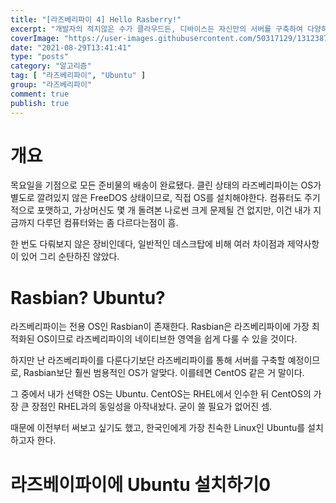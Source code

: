 ```yaml
---
title: "[라즈베리파이 4] Hello Rasberry!"
excerpt: "개발자의 적지않은 수가 클라우드든, 디바이스든 자신만의 서버를 구축하여 다양하게 활용하고 있다. 개발을 하다보면 필연적으로 24시간 언제나 가동되는 서버 비스무리한 것이 필요할 때가 있다. 일례로 GitHub Pages의 경우 정적 페이지만 호스팅해줄 뿐, 백엔드나 DB는 사용할 수가 없어 동적 페이지 호스팅은 불가능하다. 그러나 개인 API 혹은 DB 서버가 존재한다면, 해당 서버와의 통신을 통해 더욱 동적 페이지 호스팅이 가능하다. 웹에서 백엔드가 갖는 역할을 생각해본다면, 개인이 활용 가능한 서버가 있고 없고의 차이는 천지차이가 난다. 나 역시도 개발하는 입장에서 제약없이 사용할 수 있는 서버의 소요가 이전부터 있어왔고, 개인 서버를 구축하기 위한 방안을 모색했다."
coverImage: "https://user-images.githubusercontent.com/50317129/131238727-666f2aaa-d759-4f62-af73-3856086da73d.png"
date: "2021-08-29T13:41:41"
type: "posts"
category: "알고리즘"
tag: [ "라즈베리파이", "Ubuntu" ]
group: "라즈베리파이"
comment: true
publish: true
---
```


# 개요

목요일을 기점으로 모든 준비물의 배송이 완료됐다. 클린 상태의 라즈베리파이는 OS가 별도로 깔려있지 않은 FreeDOS 상태이므로, 직접 OS를 설치해야한다. 컴퓨터도 주기적으로 포맷하고, 가상머신도 몇 개 돌려본 나로썬 크게 문제될 건 없지만, 이건 내가 지금까지 다루던 컴퓨터와는 좀 다르다는점이 흠.

한 번도 다뤄보지 않은 장비인데다, 일반적인 데스크탑에 비해 여러 차이점과 제약사항이 있어 그리 순탄하진 않았다.

# Rasbian? Ubuntu?

라즈베리파이는 전용 OS인 <span class="pink-600">Rasbian</span>이 존재한다. Rasbian은 라즈베리파이에 가장 최적화된 OS이므로 라즈베리파이의 네이티브한 영역을 쉽게 다룰 수 있을 것이다.

하지만 난 라즈베리파이를 다룬다기보단 라즈베리파이를 통해 서버를 구축할 예정이므로, Rasbian보단 훨씬 범용적인 OS가 알맞다. 이를테면 CentOS 같은 거 말이다.

그 중에서 내가 선택한 OS는 Ubuntu. CentOS는 RHEL에서 인수한 뒤 CentOS의 가장 큰 장점인 RHEL과의 동일성을 아작내놨다. 굳이 쓸 필요가 없어진 셈.

때문에 이전부터 써보고 싶기도 했고, 한국인에게 가장 친숙한 Linux인 Ubuntu를 설치하고자 한다.

# 라즈베이파이에 Ubuntu 설치하기0